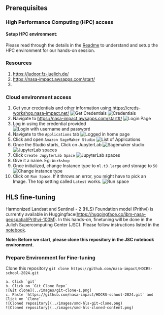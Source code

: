## Prerequisites

### High Performance Computing (HPC) access

#### Setup HPC environment:
Please read through the details in the [Readme](../sc_venv_template/readme.md) to understand and setup the HPC environment for our hands-on session.

### Resources
1. https://judoor.fz-juelich.de/
2. https://nasa-impact.awsapps.com/start/
3. 

### Cloud environment access
1. Get your credentials and other information using https://creds-workshop.nasa-impact.net/
![Get Credentials](../images/credential.png)
![Credentials](../images/credentials-show.png)
2. Navigate to https://nasa-impact.awsapps.com/start#/ 
![Login Page](../images/login-1.png)
3. Log in using the credential provided
![Login with username and password](../images/login-2.png)
4. Navigate to the `Applications` tab
![Logged in home page](../images/loggedin.png)
5. Click and open `Amazon SageMaker Studio`
![List of Applications](../images/applications.png)
6. Once the Studio starts, Click on JupyterLab
![Sagemaker studio](../images/sagemaker-studio.png)
![JupyterLab spaces](../images/jupyterlab-spaces.png)
7. Click `Create JupyterLab Space`
![JupyterLab spaces](../images/create-jupyterlab-env.png)
8. Give it a name. Eg: `Workshop`
9. Once initialized, change Instance type to `ml.t3.large` and storage to `50`
![Change instance type](../images/update-instance-type.png)
10. Click on `Run Space`. If it throws an error, you might have to pick an Image. The top setting called `Latest` works. 
![Run space](../images/updated-instance-config.png)

## HLS fine-tuning
Harmonized Landsat and Sentinel - 2 (HLS) Foundation model (Prithvi) is currently available in Huggingface(https://huggingface.co/ibm-nasa-geospatial/Prithvi-100M). In this hands-on, finetuning will be done in the Julich Supercomputing Center (JSC). Please follow instructions listed in the [notebook](../HLS-finetuning/notebooks/hls-fm-finteuning.ipynb).

**Note: Before we start, please clone this repository in the JSC notebook environment.**

### Prepare Environment for Fine-tuning
 Clone this repository `git clone https://github.com/nasa-impact/HDCRS-school-2024.git`
```
a. Click `git`
b. Click on `Git Clone Repo`
![Git clone](../images/git-clone-1.png)
c. Paste `https://github.com/nasa-impact/HDCRS-school-2024.git` and Click on `Clone`.
![Cloned repository](../images/smd-hls-git-clone.png)
![Cloned repository](../images/smd-hls-cloned-content.png)
```
